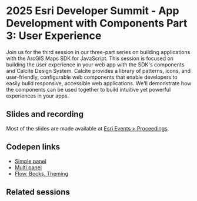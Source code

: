 # 2025 Esri Developer Summit - App Development with Components Part 3: User Experience 

Join us for the third session in our three-part series on building applications with the ArcGIS Maps SDK for JavaScript. This session is focused on building the user experience in your web app with the SDK's components and Calcite Design System. Calcite provides a library of patterns, icons, and user-friendly, configurable web components that enable developers to easily build responsive, accessible web applications. We'll demonstrate how the components can be used together to build intuitive yet powerful experiences in your apps.

## Slides and recording

Most of the slides are made available at [Esri Events > Proceedings](https://www.esri.com/en-us/about/events/index/proceedings).

## Codepen links

- [Simple panel](https://codepen.io/driskull/pen/jEOwpYp?editors=1000)
- [Multi panel](https://codepen.io/driskull/pen/QwWgBjO?editors=1000)
- [Flow, Bocks, Theming](https://codepen.io/driskull/pen/ZYEyMQE?editors=1000)

## Related sessions
